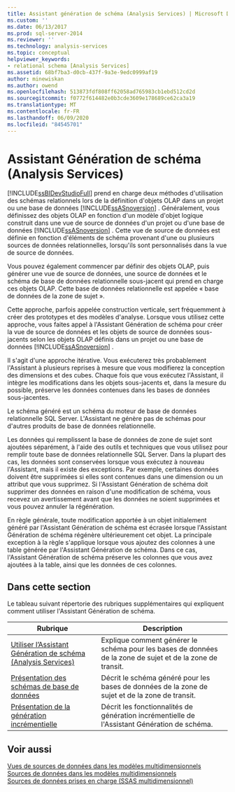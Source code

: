 ```yaml
---
title: Assistant génération de schéma (Analysis Services) | Microsoft Docs
ms.custom: ''
ms.date: 06/13/2017
ms.prod: sql-server-2014
ms.reviewer: ''
ms.technology: analysis-services
ms.topic: conceptual
helpviewer_keywords:
- relational schema [Analysis Services]
ms.assetid: 68bf7ba3-d0cb-437f-9a3e-9edc0999af19
author: minewiskan
ms.author: owend
ms.openlocfilehash: 513873fdf808ff62058ad765983cb1ebd512cd2d
ms.sourcegitcommit: f0772f614482e0b3cde3609e178689ce62ca3a19
ms.translationtype: MT
ms.contentlocale: fr-FR
ms.lasthandoff: 06/09/2020
ms.locfileid: "84545701"
---
```

# <a name="schema-generation-wizard-analysis-services"></a>Assistant Génération de schéma (Analysis Services)
  [!INCLUDE[ssBIDevStudioFull](../../includes/ssbidevstudiofull-md.md)] prend en charge deux méthodes d'utilisation des schémas relationnels lors de la définition d'objets OLAP dans un projet ou une base de données [!INCLUDE[ssASnoversion](../../includes/ssasnoversion-md.md)] . Généralement, vous définissez des objets OLAP en fonction d'un modèle d'objet logique construit dans une vue de source de données d'un projet ou d'une base de données [!INCLUDE[ssASnoversion](../../includes/ssasnoversion-md.md)] . Cette vue de source de données est définie en fonction d'éléments de schéma provenant d'une ou plusieurs sources de données relationnelles, lorsqu'ils sont personnalisés dans la vue de source de données.  
  
 Vous pouvez également commencer par définir des objets OLAP, puis générer une vue de source de données, une source de données et le schéma de base de données relationnelle sous-jacent qui prend en charge ces objets OLAP. Cette base de données relationnelle est appelée « base de données de la zone de sujet ».  
  
 Cette approche, parfois appelée construction verticale, sert fréquemment à créer des prototypes et des modèles d'analyse. Lorsque vous utilisez cette approche, vous faites appel à l'Assistant Génération de schéma pour créer la vue de source de données et les objets de source de données sous-jacents selon les objets OLAP définis dans un projet ou une base de données [!INCLUDE[ssASnoversion](../../includes/ssasnoversion-md.md)] .  
  
 Il s'agit d'une approche itérative. Vous exécuterez très probablement l'Assistant à plusieurs reprises à mesure que vous modifierez la conception des dimensions et des cubes. Chaque fois que vous exécutez l'Assistant, il intègre les modifications dans les objets sous-jacents et, dans la mesure du possible, préserve les données contenues dans les bases de données sous-jacentes.  
  
 Le schéma généré est un schéma du moteur de base de données relationnelle SQL Server. L'Assistant ne génère pas de schémas pour d'autres produits de base de données relationnelle.  
  
 Les données qui remplissent la base de données de zone de sujet sont ajoutées séparément, à l'aide des outils et techniques que vous utilisez pour remplir toute base de données relationnelle SQL Server. Dans la plupart des cas, les données sont conservées lorsque vous exécutez à nouveau l'Assistant, mais il existe des exceptions. Par exemple, certaines données doivent être supprimées si elles sont contenues dans une dimension ou un attribut que vous supprimez. Si l'Assistant Génération de schéma doit supprimer des données en raison d'une modification de schéma, vous recevez un avertissement avant que les données ne soient supprimées et vous pouvez annuler la régénération.  
  
 En règle générale, toute modification apportée à un objet initialement généré par l'Assistant Génération de schéma est écrasée lorsque l'Assistant Génération de schéma régénère ultérieurement cet objet. La principale exception à la règle s'applique lorsque vous ajoutez des colonnes à une table générée par l'Assistant Génération de schéma. Dans ce cas, l'Assistant Génération de schéma préserve les colonnes que vous avez ajoutées à la table, ainsi que les données de ces colonnes.  
  
## <a name="in-this-section"></a>Dans cette section  
 Le tableau suivant répertorie des rubriques supplémentaires qui expliquent comment utiliser l'Assistant Génération de schéma.  
  
|Rubrique|Description|  
|-----------|-----------------|  
|[Utiliser l’Assistant Génération de schéma &#40;Analysis Services&#41;](schema-generation-wizard-analysis-services.md)|Explique comment générer le schéma pour les bases de données de la zone de sujet et de la zone de transit.|  
|[Présentation des schémas de base de données](understanding-the-database-schemas.md)|Décrit le schéma généré pour les bases de données de la zone de sujet et de la zone de transit.|  
|[Présentation de la génération incrémentielle](understanding-incremental-generation.md)|Décrit les fonctionnalités de génération incrémentielle de l'Assistant Génération de schéma.|  
  
## <a name="see-also"></a>Voir aussi  
 [Vues de sources de données dans les modèles multidimensionnels](data-source-views-in-multidimensional-models.md)   
 [Sources de données dans les modèles multidimensionnels](data-sources-in-multidimensional-models.md)   
 [Sources de données prises en charge &#40;SSAS multidimensionnel&#41;](supported-data-sources-ssas-multidimensional.md)  
  
  
